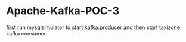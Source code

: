 # Apache-Kafka-POC-3

first run mysqlsimulator to start kafka.producer
and then start taxizone kafka.consumer
